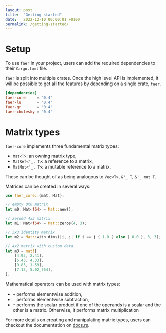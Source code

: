 ```yaml
---
layout: post
title:  "Getting started"
date:   2022-12-10 00:00:01 +0100
permalink: /getting-started/
---
```


# Setup

To use `faer` in your project, users can add the required dependencies to their
`Cargo.toml` file.

`faer` is split into multiple crates. Once the high level API is implemented,
it will be possible to get all the features by depending on a single crate,
`faer`.

```toml
[dependencies]
faer-core     = "0.4"
faer-lu       = "0.4"
faer-qr       = "0.4"
faer-cholesky = "0.4"
```

# Matrix types

`faer-core` implements three fundamental matrix types:
- `Mat<T>`: an owning matrix type,
- `MatRef<'_, T>`: a reference to a matrix,
- `MatMut<'_, T>`: a mutable reference to a matrix.

These can be thought of as being analogous to `Vec<T>`, `&'_ T`, `&'_ mut T`.

Matrices can be created in several ways:

```rust
use faer_core::{mat, Mat};

// empty 0x0 matrix
let m0: Mat<f64> = Mat::new();

// zeroed 4x3 matrix
let m1: Mat<f64> = Mat::zeros(4, 3);

// 3x3 identity matrix
let m2 = Mat::with_dims(|i, j| if i == j { 1.0 } else { 0.0 }, 3, 3);

// 4x2 matrix with custom data
let m3 = mat![
    [4.93, 2.41],
    [5.43, 4.33],
    [9.83, 1.59],
    [7.13, 5.02_f64],
];
```

Mathematical operators can be used with matrix types:
- `+` performs elementwise addition,
- `-` performs elementwise subtraction,
- `*` performs the scalar product if one of the operands is a scalar and the
  other is a matrix. Otherwise, it performs matrix multiplication

For more details on creating and manipulating matrix types, users can checkout
the documentation on [docs.rs][docs].

[docs]: https://docs.rs/faer-core/latest/faer_core/
